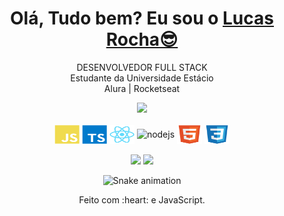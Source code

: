 <div>
  
  <h1 align="center">
    Olá, Tudo bem? Eu sou o 
    <a href="https://www.instagram.com/lucassrocha_17/">Lucas Rocha😎</a>
  </h1>
  
  <p align="center">
    DESENVOLVEDOR FULL STACK <br>
    Estudante da Universidade Estácio <br>
    Alura | Rocketseat<br>
  </p>
  
</div>

<div align="center">
  <a href="https://github.com/l-srocha">

  <img height="165em" src="https://github-readme-stats.vercel.app/api?username=l-srocha&show_icons=true&theme=dark"  />
  
  <!--height="165em" src="https://github-readme-stats.vercel.app/api/top-langs?username=l-srocha&show_icons=true&theme=0061C3&bg_color=181818&text_color=fff&layout=compact" alt="Lucas Rocha" /> -->
  </a>
</div>

<div align="center" valign="top"><br>
  
  <img align="center" alt="Js" height="30" width="40" src="https://raw.githubusercontent.com/devicons/devicon/master/icons/javascript/javascript-plain.svg">
  <img align="center" alt="Js" height="30" width="40" src="https://raw.githubusercontent.com/devicons/devicon/master/icons/typescript/typescript-plain.svg">
  <img align="center" alt="React" height="30" width="40" src="https://raw.githubusercontent.com/devicons/devicon/master/icons/react/react-original.svg">
  <img align="center" alt="nodejs" height="30" width="40" src="https://cdn.worldvectorlogo.com/logos/nodejs-icon.svg">
  <img align="center" alt="HTML" height="30" width="40" src="https://raw.githubusercontent.com/devicons/devicon/master/icons/html5/html5-original.svg">
  <img align="center" alt="CSS" height="30" width="40" src="https://raw.githubusercontent.com/devicons/devicon/master/icons/css3/css3-original.svg">

</div><br>

<div align="center">
  <a href="https://www.instagram.com/lucassrocha_17/" target="__blank"><img src="https://img.shields.io/badge/-Instagram-%23E4405F?style=for-the-badge&logo=instagram&logoColor=white" target="_blank"></a>
  <a href="mailto:dev.lucassrocha@gmail.com"><img src="https://img.shields.io/badge/-Gmail-%23333?style=for-the-badge&logo=gmail&logoColor=white" target="_blank"></a>
</div>

<div align="center">

  ![Snake animation](https://github.com/danielbped/danielbped/blob/output/github-contribution-grid-snake.svg)
  
</div>

<div align="center">
  <p>Feito com :heart: e JavaScript.</p>
</div>
